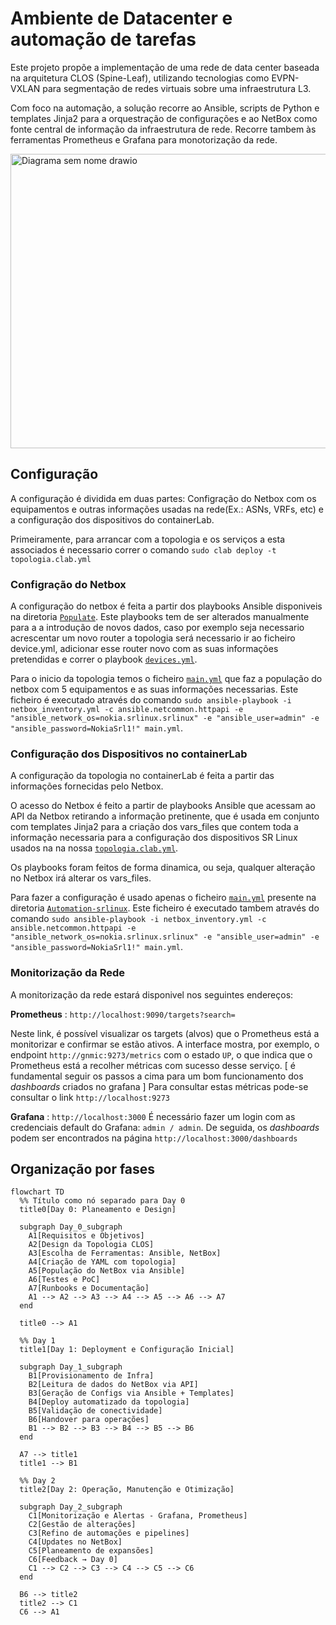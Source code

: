 # Ambiente de Datacenter e automação de tarefas

Este projeto propõe a implementação de uma rede de data center baseada na arquitetura CLOS (Spine-Leaf), utilizando tecnologias como EVPN-VXLAN para segmentação de redes virtuais sobre uma infraestrutura L3.

Com foco na automação, a solução recorre ao Ansible, scripts de Python e templates Jinja2 para a orquestração de configurações e ao NetBox como fonte central de informação da infraestrutura de rede. Recorre tambem às ferramentas Prometheus e Grafana para monotorização da rede.

<img width="520" height="471" alt="Diagrama sem nome drawio" src="https://github.com/user-attachments/assets/f0f4e9ee-3965-4e8f-9079-137fd6fd3868" />

## Configuração

A configuração é dividida em duas partes: Configração do Netbox com os equipamentos e outras informações usadas na rede(Ex.: ASNs, VRFs, etc) e a configuração dos dispositivos do containerLab.

Primeiramente, para arrancar com a topologia e os serviços a esta associados é necessario correr o comando ```sudo clab deploy -t topologia.clab.yml```

###  Configração do Netbox

A configuração do netbox é feita a partir dos playbooks Ansible disponiveis na diretoria [`Populate`](/Populate). Este playbooks tem de ser alterados manualmente para a a introdução de novos dados, caso por exemplo seja necessario acrescentar um novo router a topologia será necessario ir ao ficheiro device.yml, adicionar esse router novo com as suas informações pretendidas e correr o playbook [`devices.yml`](/Populate/devices.yml).

Para o inicio da topologia temos o ficheiro [`main.yml`](/Populate/main.yml) que faz a população do netbox com 5 equipamentos e as suas informações necessarias.
Este ficheiro é executado através do comando ```sudo ansible-playbook -i netbox_inventory.yml -c ansible.netcommon.httpapi -e "ansible_network_os=nokia.srlinux.srlinux" -e "ansible_user=admin" -e "ansible_password=NokiaSrl1!" main.yml```.

### Configuração dos Dispositivos no containerLab

A configuração da topologia no containerLab é feita a partir das informações fornecidas pelo Netbox.

O acesso do Netbox é feito a partir de playbooks Ansible que acessam ao API da Netbox retirando a informação pretinente, que é usada em conjunto com templates Jinja2 para a criação dos vars_files que contem toda a informação necessaria para a configuração dos dispositivos SR Linux usados na na nossa [`topologia.clab.yml`](topologia.clab.yml).

Os playbooks foram feitos de forma dinamica, ou seja, qualquer alteração no Netbox irá alterar os vars_files.

Para fazer a configuração é usado apenas o ficheiro [`main.yml`](/Automation-srlinux/main.yml) presente na diretoria [`Automation-srlinux`](/Automation-srlinux).
Este ficheiro é executado tambem através do comando ```sudo ansible-playbook -i netbox_inventory.yml -c ansible.netcommon.httpapi -e "ansible_network_os=nokia.srlinux.srlinux" -e "ansible_user=admin" -e "ansible_password=NokiaSrl1!" main.yml```.

### Monitorização da Rede

A monitorização da rede estará disponivel nos seguintes endereços:

**Prometheus** : ```http://localhost:9090/targets?search=```

  Neste link, é possível visualizar os targets (alvos) que o Prometheus está a monitorizar e confirmar se estão ativos. A interface mostra, por exemplo, o endpoint ```http://gnmic:9273/metrics``` com o estado ```UP```, o que indica que o Prometheus está a recolher métricas com sucesso desse serviço.
 [ é fundamental seguir os passos a cima para um bom funcionamento dos _dashboards_ criados no grafana ]
  Para consultar estas métricas pode-se consultar o link ```http://localhost:9273```

**Grafana** : ```http://localhost:3000```
  É necessário fazer um login com as credenciais default do Grafana: ```admin / admin```.
  De seguida, os _dashboards_ podem ser encontrados na página ```http://localhost:3000/dashboards```

## Organização por fases

```mermaid
flowchart TD
  %% Título como nó separado para Day 0
  title0[Day 0: Planeamento e Design]

  subgraph Day_0_subgraph
    A1[Requisitos e Objetivos]
    A2[Design da Topologia CLOS]
    A3[Escolha de Ferramentas: Ansible, NetBox]
    A4[Criação de YAML com topologia]
    A5[População do NetBox via Ansible]
    A6[Testes e PoC]
    A7[Runbooks e Documentação]
    A1 --> A2 --> A3 --> A4 --> A5 --> A6 --> A7
  end

  title0 --> A1

  %% Day 1
  title1[Day 1: Deployment e Configuração Inicial]

  subgraph Day_1_subgraph
    B1[Provisionamento de Infra]
    B2[Leitura de dados do NetBox via API]
    B3[Geração de Configs via Ansible + Templates]
    B4[Deploy automatizado da topologia]
    B5[Validação de conectividade]
    B6[Handover para operações]
    B1 --> B2 --> B3 --> B4 --> B5 --> B6
  end

  A7 --> title1
  title1 --> B1

  %% Day 2
  title2[Day 2: Operação, Manutenção e Otimização]

  subgraph Day_2_subgraph
    C1[Monitorização e Alertas - Grafana, Prometheus]
    C2[Gestão de alterações]
    C3[Refino de automações e pipelines]
    C4[Updates no NetBox]
    C5[Planeamento de expansões]
    C6[Feedback → Day 0]
    C1 --> C2 --> C3 --> C4 --> C5 --> C6
  end

  B6 --> title2
  title2 --> C1
  C6 --> A1

```


